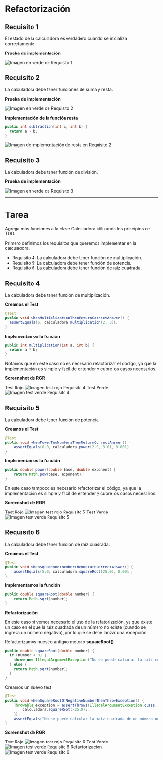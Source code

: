 # Refactorización

## Requisito 1 
El estado de la calculadora es verdadero cuando se inicializa correctamente.

**Prueba de implementación**

![Imagen en verde de Requisito 1](Assets/Requisito1_verde.png)

## Requisito 2

La calculadora debe tener funciones de suma y resta.

**Prueba de implementación**

![Imagen en verde de Requisito 2](Assets/Requisito2_verde.png)

**Implementación de la función resta**

```java
public int subtraction(int a, int b) {
  return a - b;
}
```	

![Imagen de implementación de resta en Requisito 2](Assets/Requisito2_resta.png)

## Requisito 3

 La calculadora debe tener función de división.

**Prueba de implementación**

![Imagen en verde de Requisito 3](Assets/Requisito3_verde.png)

---

# Tarea
Agrega más funciones a la clase Calculadora utilizando los principios de TDD.

Primero definimos los requisitos que queremos implementar en la calculadora.

- Requisito 4: La calculadora debe tener función de multiplicación. 
- Requisito 5: La calculadora debe tener función de potencia.
- Requisito 6: La calculadora debe tener función de raíz cuadrada.

## Requisito 4
La calculadora debe tener función de multiplicación. 

**Creamos el Test**
```java
@Test
public void whenMultiplicationThenReturnCorrectAnswer() {
  assertEquals(6, calculadora.multiplication(2, 3));
}
```	

**Implementamos la función**
```java
public int multiplication(int a, int b) {
  return a * b;
}
```

Notamos que en este caso no es necesario refactorizar el código, ya que la implementación es simple y facil de entender y cubre los casos necesarios.

**Screenshot de RGR**

Test Rojo
![Imagen test rojo Requisito 4](Assets/Requisito4_rojo.png)
Test Verde
![Imagen test verde Requisito 4](Assets/Requisito4_verde.png)

## Requisito 5
La calculadora debe tener función de potencia.

**Creamos el Test**
```java
@Test
public void whenPowerTwoNumbersThenReturnCorrectAnswer() {
    assertEquals(8.0, calculadora.power(2.0, 3.0), 0.001);
}
```

**Implementamos la función**
```java
public double power(double base, double exponent) {
    return Math.pow(base, exponent);
}
```

En este caso tampoco es necesario refactorizar el código, ya que la implementación es simple y facil de entender y cubre los casos necesarios.

**Screenshot de RGR**

Test Rojo
![Imagen test rojo Requisito 5](Assets/Requisito5_rojo.png)
Test Verde
![Imagen test verde Requisito 5](Assets/Requisito5_verde.png)

## Requisito 6
La calculadora debe tener función de raíz cuadrada.

**Creamos el Test**
```java
@Test
public void whenSquareRootNumberThenReturnCorrectAnswer() {
    assertEquals(5.0, calculadora.squareRoot(25.0), 0.001);
}
```

**Implementamos la función**
```java
public double squareRoot(double number) {
    return Math.sqrt(number);
}
```

**Refactorización**

En este caso si vemos necesario el uso de la refatorización, ya que existe un caso en el que la raíz cuadrada de un número no existe (cuando se ingresa un número negativo), por lo que se debe lanzar una excepción.

Refactorizamos nuestro antiguo metodo **squareRoot()**.
```java
public double squareRoot(double number) {
  if (number < 0) {
    throw new IllegalArgumentException("No se puede calcular la raíz cuadrada de un número negativo");
  } else {
    return Math.sqrt(number);
  }
}
```

Creamos un nuevo test
```java
@Test
public void whenSquareRootOfNegativeNumberThenThrowException() {
    Throwable exception = assertThrows(IllegalArgumentException.class, () -> {
        calculadora.squareRoot(-25.0);
    });
    assertEquals("No se puede calcular la raíz cuadrada de un número negativo", exception.getMessage());
}
``` 

**Screenshot de RGR**

Test Rojo
![Imagen test rojo Requisito 6](Assets/Requisito6_rojo.png)
Test Verde
![Imagen test verde Requisito 6](Assets/Requisito6_verde.png)
Refactorizacion
![Imagen test verde Requisito 6](Assets/Requisito6_refactorizacion.png)











